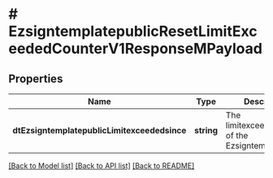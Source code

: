 # # EzsigntemplatepublicResetLimitExceededCounterV1ResponseMPayload

## Properties

Name | Type | Description | Notes
------------ | ------------- | ------------- | -------------
**dtEzsigntemplatepublicLimitexceededsince** | **string** | The limitexceededsince of the Ezsigntemplatepublic |

[[Back to Model list]](../../README.md#models) [[Back to API list]](../../README.md#endpoints) [[Back to README]](../../README.md)
